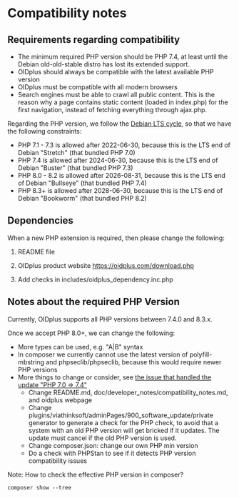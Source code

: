 
Compatibility notes
===================

Requirements regarding compatibility
------------------------------------

- The minimum required PHP version should be PHP 7.4, at least until the Debian old-old-stable distro has lost its extended support.
- OIDplus should always be compatible with the latest available PHP version
- OIDplus must be compatible with all modern browsers
- Search engines must be able to crawl all public content. This is the reason why a page contains static content (loaded in index.php) for the first navigation, instead of fetching everything through ajax.php.

Regarding the PHP version, we follow the [Debian LTS cycle](https://wiki.debian.org/LTS), so that we have the following constraints:

- PHP 7.1 - 7.3 is allowed after 2022-06-30, because this is the LTS end of Debian "Stretch" (that bundled PHP 7.0)
- PHP 7.4 is allowed after 2024-06-30, because this is the LTS end of Debian "Buster" (that bundled PHP 7.3)
- PHP 8.0 - 8.2 is allowed after 2026-08-31, because this is the LTS end of Debian "Bullseye" (that bundled PHP 7.4)
- PHP 8.3+ is allowed after 2028-06-30, because this is the LTS end of Debian "Bookworm" (that bundled PHP 8.2)

Dependencies
------------

When a new PHP extension is required, then please change the following:

1. README file

2. OIDplus product website
   https://oidplus.com/download.php

3. Add checks in includes/oidplus_dependency.inc.php

Notes about the required PHP Version
------------------------------------

Currently, OIDplus supports all PHP versions between 7.4.0 and 8.3.x.

Once we accept PHP 8.0+, we can change the following:
- More types can be used, e.g. "A|B" syntax
- In composer we currently cannot use the latest version of polyfill-mbstring and phpseclib/phpseclib, because this would require newer PHP versions
- More things to change or consider, see [the issue that handled the update "PHP 7.0 => 7.4"](https://github.com/danielmarschall/oidplus/issues/56)
	* Change README.md, doc/developer_notes/compatibility_notes.md, and oidplus webpage
	* Change plugins/viathinksoft/adminPages/900_software_update/private generator to generate a check for the PHP check, to avoid that a system with an old PHP version will get bricked if it updates. The update must cancel if the old PHP version is used.
	* Change composer.json: change our own PHP min version
	* Do a check with PHPStan to see if it detects PHP version compatibility issues

Note: How to check the effective PHP version in composer?

    composer show --tree
